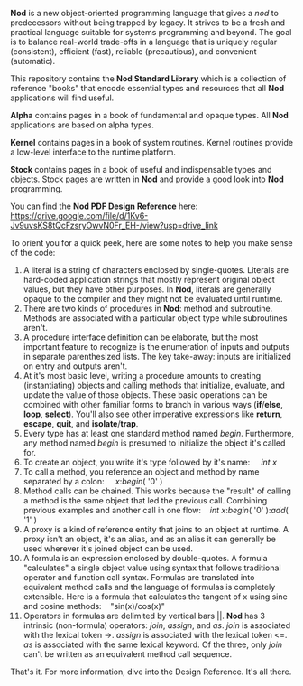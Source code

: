 __Nod__ is a new object-oriented programming language that gives a _nod_ to predecessors without being trapped by legacy. It strives to be a fresh and practical language suitable for systems programming and beyond.  The goal is to balance real-world trade-offs in a language that is uniquely regular (consistent), efficient (fast), reliable (precautious), and convenient (automatic).

This repository contains the __Nod Standard Library__ which is a collection of reference "books" that encode essential types and resources that all __Nod__ applications will find useful.  

__Alpha__ contains pages in a book of fundamental and opaque types. All __Nod__ applications are based on alpha types.

__Kernel__ contains pages in a book of system routines.  Kernel routines provide a low-level interface to the runtime platform.

__Stock__ contains pages in a book of useful and indispensable types and objects. Stock pages are written in __Nod__ and provide a good look into __Nod__ programming.

You can find the __Nod PDF Design Reference__ here:  https://drive.google.com/file/d/1Kv6-Jv9uvsKS8tQcFzsryOwvN0Fr_EH-/view?usp=drive_link

To orient you for a quick peek, here are some notes to help you make sense of the code:

1.  A literal is a string of characters enclosed by single-quotes.  Literals are hard-coded application strings that mostly represent original object values, but they have other purposes.  In __Nod__, literals are generally opaque to the compiler and they might not be evaluated until runtime.
2.  There are two kinds of procedures in __Nod__: method and subroutine.  Methods are associated with a particular object type while subroutines aren't.
3.  A procedure interface definition can be elaborate, but the most important feature to recognize is the enumeration of inputs and outputs in separate parenthesized lists. The key take-away: inputs are initialized on entry and outputs aren't.
4.  At it's most basic level, writing a procedure amounts to creating (instantiating) objects and calling methods that initialize, evaluate, and update the value of those objects.  These basic operations can be combined with other familiar forms to branch in various ways (__if__/__else__, __loop__, __select__).  You'll also see other imperative expressions like __return__, __escape__, __quit__, and __isolate__/__trap__.
5.  Every type has at least one standard method named _begin_.  Furthermore, any method named _begin_ is presumed to initialize the object it's called for.
6.  To create an object, you write it's type followed by it's name:&nbsp;&nbsp;&nbsp;&nbsp;  _int_ _x_
7.  To call a method, you reference an object and method by name separated by a colon:&nbsp;&nbsp;&nbsp;&nbsp; _x_:_begin_( '0' )
8.  Method calls can be chained. This works because the "result" of calling a method is the same object that led the previous call. Combining  previous examples and another call in one flow:&nbsp;&nbsp;&nbsp;&nbsp;_int_ _x_:_begin_( '0' ):_add_( '1' )
9.  A proxy is a kind of reference entity that joins to an object at runtime.  A proxy isn't an object, it's an alias, and as an alias it can generally be used wherever it's joined object can be used.
10.  A formula is an expression enclosed by double-quotes.  A formula "calculates" a single object value using syntax that follows traditional operator and function call syntax.  Formulas are translated into equivalent method calls and the language of formulas is completely extensible. Here is a formula that calculates the tangent of x using sine and cosine methods:&nbsp;&nbsp;&nbsp;&nbsp;"sin(x)/cos(x)" 
11. Operators in formulas are delimited by vertical bars ||.  __Nod__ has 3 intrinsic (non-formula) operators:  _join_, _assign_, and _as_.  _join_ is associated with the lexical token ->.  _assign_ is associated with the lexical token <=.  _as_ is associated with the same lexical keyword.  Of the three, only _join_ can't be written as an equivalent method call sequence.

That's it.  For more information, dive into the Design Reference. It's all there.  

